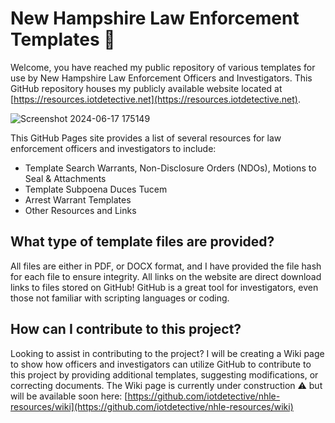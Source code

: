 # New Hampshire Law Enforcement Templates :police_car:
Welcome, you have reached my public repository of various templates for use by New Hampshire Law Enforcement Officers and Investigators.  This GitHub repository houses my publicly available website located at [https://resources.iotdetective.net](https://resources.iotdetective.net).  

![Screenshot 2024-06-17 175149](https://github.com/iotdetective/nhle-resources/assets/88954886/d5653201-d7d3-43b8-be21-9f0d9dc8afb4)

This GitHub Pages site provides a list of several resources for law enforcement officers and investigators to include:
- Template Search Warrants, Non-Disclosure Orders (NDOs), Motions to Seal & Attachments
- Template Subpoena Duces Tucem
- Arrest Warrant Templates
- Other Resources and Links

## What type of template files are provided?
All files are either in PDF, or DOCX format, and I have provided the file hash for each file to ensure integrity.  All links on the website are direct download links to files stored on GitHub!  GitHub is a great tool for investigators, even those not familiar with scripting languages or coding.

## How can I contribute to this project?
Looking to assist in contributing to the project?  I will be creating a Wiki page to show how officers and investigators can utilize GitHub to contribute to this project by providing additional templates, suggesting modifications, or correcting documents.  The Wiki page is currently under construction ⚠️ but will be available soon here: [https://github.com/iotdetective/nhle-resources/wiki](https://github.com/iotdetective/nhle-resources/wiki)
